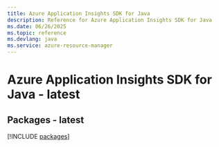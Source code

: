 ```yaml
---
title: Azure Application Insights SDK for Java
description: Reference for Azure Application Insights SDK for Java
ms.date: 06/26/2025
ms.topic: reference
ms.devlang: java
ms.service: azure-resource-manager
---
```

# Azure Application Insights SDK for Java - latest
## Packages - latest
[!INCLUDE [packages](application-insights-index.md)]
